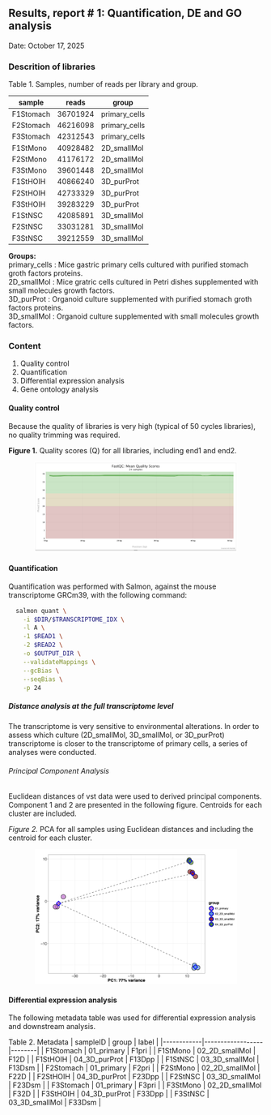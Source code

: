 ## Results, report # 1: Quantification, DE and GO analysis

Date: October 17, 2025
### Descrition of libraries
Table 1. Samples, number of reads per library and group.

| sample    | reads    | group         |
|-----------|----------|---------------|
| F1Stomach | 36701924 | primary_cells |
| F2Stomach | 46216098 | primary_cells |
| F3Stomach | 42312543 | primary_cells |
| F1StMono  | 40928482 | 2D_smallMol   |
| F2StMono  | 41176172 | 2D_smallMol   |
| F3StMono  | 39601448 | 2D_smallMol   |
| F1StHOIH  | 40866240 | 3D_purProt    |
| F2StHOIH  | 42733329 | 3D_purProt    |
| F3StHOIH  | 39283229 | 3D_purProt    |
| F1StNSC   | 42085891 | 3D_smallMol   |
| F2StNSC   | 33031281 | 3D_smallMol   |
| F3StNSC   | 39212559 | 3D_smallMol   |

**Groups:**<br>
  primary_cells : Mice gastric primary cells cultured with purified stomach groth factors proteins.<br>
  2D_smallMol   : Mice gratric cells cultured in Petri dishes supplemented with small molecules growth factors.<br>
  3D_purProt    : Organoid culture supplemented with purified stomach groth factors proteins.<br>
  3D_smallMol   : Organoid culture supplemented with small molecules growth factors.<br>

### Content
  1. Quality control
  2. Quantification
  3. Differential expression analysis
  4. Gene ontology analysis

#### Quality control
Because the quality of libraries is very high (typical of 50 cycles libraries), no quality trimming was required.

**Figure 1.** Quality scores (Q) for all libraries, including end1 and end2.<br> 
<div align="center">
  <img src="results/images/qualityScores_linePlot.png" width="400" alt="Quality Scores Line Plot">
</div>

#### Quantification
Quantification was performed with Salmon, against the mouse transcriptome GRCm39, with the following command:
```bash
  salmon quant \
    -i $DIR/$TRANSCRIPTOME_IDX \
    -l A \
    -1 $READ1 \
    -2 $READ2 \
    -o $OUTPUT_DIR \
    --validateMappings \
    --gcBias \
    --seqBias \
    -p 24
```

##### Distance analysis at the full transcriptome level

The transcriptome is very sensitive to environmental alterations. In order to assess which culture (2D_smallMol, 3D_smallMol, or 3D_purProt) transcriptome is closer to the transcriptome of primary cells, a series of analyses were conducted.

###### Principal Component Analysis

Euclidean distances of vst data were used to derived principal components. Component 1 and 2 are presented in the following figure. Centroids for each cluster are included.

*Figure 2.* PCA for all samples using Euclidean distances and including the centroid for each cluster. 

<div align="center">
  <img src="results/images/PCA_with_centroids_and_distances.png" width="400" alt="PCA Plot">
</div>




#### Differential expression analysis

The following metadata table was used for differential expression analysis and downstream analysis.

Table 2. Metadata
| sampleID   | group            | label  |
|------------|------------------|--------|
| F1Stomach  | 01_primary       | F1pri  |
| F1StMono   | 02_2D_smallMol   | F12D   |
| F1StHOIH   | 04_3D_purProt    | F13Dpp |
| F1StNSC    | 03_3D_smallMol   | F13Dsm |
| F2Stomach  | 01_primary       | F2pri  |
| F2StMono   | 02_2D_smallMol   | F22D   |
| F2StHOIH   | 04_3D_purProt    | F23Dpp |
| F2StNSC    | 03_3D_smallMol   | F23Dsm |
| F3Stomach  | 01_primary       | F3pri  |
| F3StMono   | 02_2D_smallMol   | F32D   |
| F3StHOIH   | 04_3D_purProt    | F33Dpp |
| F3StNSC    | 03_3D_smallMol   | F33Dsm |

